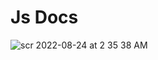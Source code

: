 # Js Docs

![scr 2022-08-24 at 2 35 38 AM](https://user-images.githubusercontent.com/28717686/186265645-24178cca-f785-4e2a-af7d-b017efc4d453.png)
